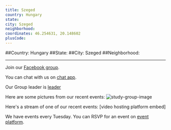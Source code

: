```yaml
---
title: Szeged
country: Hungary
state: 
city: Szeged
neighborhood: 
coordinates: 46.254631, 20.148602
plusCode:
---
```


##Country: Hungary
##State: 
##City: Szeged
##Neighborhood: 
*****
Join our [Facebook group](https://www.facebook.com/groups/free.code.camp.szeged).

You can chat with us on [chat app]().

Our Group leader is [leader]()

Here are some pictures from our recent events:
![study-group-image]()

Here's a stream of one of our recent events:
[video hosting platform embed]

We have events every Tuesday. You can RSVP for an event on [event platform]().
